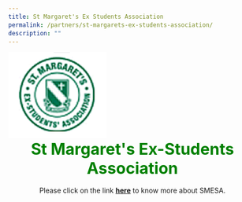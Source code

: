 ```yaml
---
title: St Margaret's Ex Students Association
permalink: /partners/st-margarets-ex-students-association/
description: ""
---
```

<img src="/images/08e0c3bc5_u6572.gif" style="width:200px">

<center><font color="green" size="6"><b>St Margaret's Ex-Students Association </b></font></center>
<br>
<center>Please click on the link <a target="_blank" href="http://www.smesa.org.sg"><b>here</b></a> to know more about SMESA.  
</center>